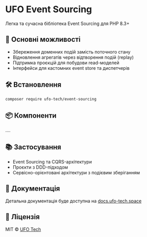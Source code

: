 # UFO Event Sourcing

Легка та сучасна бібліотека Event Sourcing для PHP 8.3+

## 🚀 Основні можливості

- Збереження доменних подій замість поточного стану
- Відновлення агрегатів через відтворення подій (replay)
- Підтримка проєкцій для побудови read-моделей
- Інтерфейси для кастомних event store та диспетчерів

## 🛠 Встановлення

```bash
composer require ufo-tech/event-sourcing
````

## 📦 Компоненти

....

## 📚 Застосування

* Event Sourcing та CQRS-архітектури
* Проєкти з DDD-підходом
* Сервісно-орієнтовані архітектури з подієвим зберіганням

## 📖 Документація

Детальна документація буде доступна на [docs.ufo-tech.space](https://docs.ufo-tech.space/bin/view/docs/EventSourcing/?language=en)

## 📜 Ліцензія

MIT © [UFO Tech](https://ufo-tech.space)


